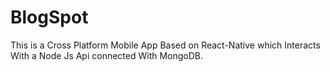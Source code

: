# BlogSpot
This is a Cross Platform Mobile App Based on React-Native which Interacts With a Node Js Api connected With MongoDB.

